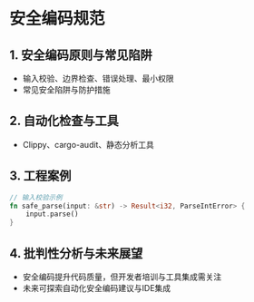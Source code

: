 # 安全编码规范

## 1. 安全编码原则与常见陷阱
- 输入校验、边界检查、错误处理、最小权限
- 常见安全陷阱与防护措施

## 2. 自动化检查与工具
- Clippy、cargo-audit、静态分析工具

## 3. 工程案例
```rust
// 输入校验示例
fn safe_parse(input: &str) -> Result<i32, ParseIntError> {
    input.parse()
}
```

## 4. 批判性分析与未来展望
- 安全编码提升代码质量，但开发者培训与工具集成需关注
- 未来可探索自动化安全编码建议与IDE集成 